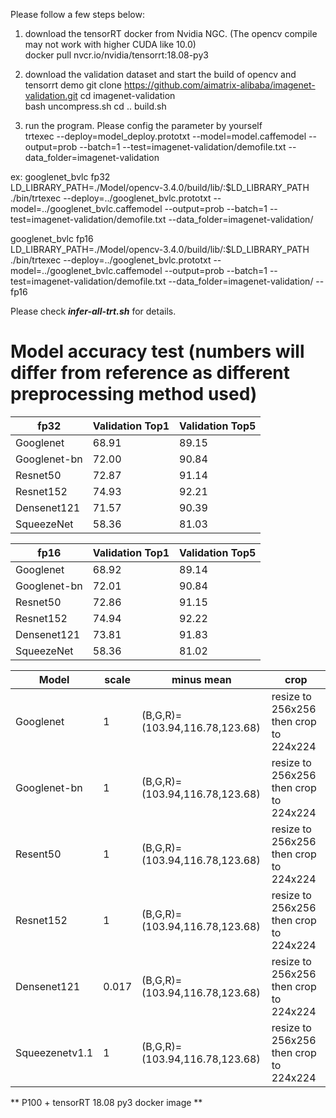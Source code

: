 Please follow a few steps below:  
1. download the tensorRT docker from Nvidia NGC. (The opencv compile may not work with higher CUDA like 10.0)  
docker pull nvcr.io/nvidia/tensorrt:18.08-py3

2. download the validation dataset and start the build of opencv and tensorrt demo 
git clone https://github.com/aimatrix-alibaba/imagenet-validation.git
cd imagenet-validation  
bash uncompress.sh 
cd ..
build.sh 
  
3. run the program. Please config the parameter by yourself  
trtexec --deploy=model_deploy.prototxt  --model=model.caffemodel  --output=prob --batch=1 --test=imagenet-validation/demofile.txt --data_folder=imagenet-validation 

ex: 
googlenet_bvlc fp32  
LD_LIBRARY_PATH=./Model/opencv-3.4.0/build/lib/:$LD_LIBRARY_PATH ./bin/trtexec --deploy=../googlenet_bvlc.prototxt  --model=../googlenet_bvlc.caffemodel  --output=prob --batch=1 --test=imagenet-validation/demofile.txt  --data_folder=imagenet-validation/
  
googlenet_bvlc fp16  
LD_LIBRARY_PATH=./Model/opencv-3.4.0/build/lib/:$LD_LIBRARY_PATH ./bin/trtexec --deploy=../googlenet_bvlc.prototxt  --model=../googlenet_bvlc.caffemodel  --output=prob --batch=1 --test=imagenet-validation/demofile.txt  --data_folder=imagenet-validation/  --fp16
  
Please check ***infer-all-trt.sh*** for details.  
 

# Model accuracy test (numbers will differ from reference as different preprocessing method used)
|   fp32       | Validation Top1 | Validation Top5 | 
|--------------|-----------------|-----------------|
| Googlenet    |68.91            |89.15            |                    
| Googlenet-bn |72.00            |90.84            |                    
| Resnet50     |72.87            |91.14            |                       
| Resnet152    |74.93            |92.21            |                    
| Densenet121  |71.57            |90.39            |
| SqueezeNet   |58.36            |81.03            |

|   fp16       | Validation Top1 | Validation Top5 |                    
|--------------|-----------------|-----------------|
| Googlenet    |68.92            |89.14            |                    
| Googlenet-bn |72.01            |90.84            |                           
| Resnet50     |72.86            |91.15            |                
| Resnet152    |74.94            |92.22            |                
| Densenet121  |73.81            |91.83            |            
| SqueezeNet   |58.36            |81.02            |                    |

| Model          | scale | minus mean                     | crop                                   |
|----------------|-------|--------------------------------|----------------------------------------|
| Googlenet      | 1     | (B,G,R)=(103.94,116.78,123.68) | resize to 256x256 then crop to 224x224 |
| Googlenet-bn   | 1     | (B,G,R)=(103.94,116.78,123.68) | resize to 256x256 then crop to 224x224 |
| Resent50       | 1     | (B,G,R)=(103.94,116.78,123.68) | resize to 256x256 then crop to 224x224 |
| Resnet152      | 1     | (B,G,R)=(103.94,116.78,123.68) | resize to 256x256 then crop to 224x224 |
| Densenet121    | 0.017 | (B,G,R)=(103.94,116.78,123.68) | resize to 256x256 then crop to 224x224 |
| Squeezenetv1.1 | 1     | (B,G,R)=(103.94,116.78,123.68) | resize to 256x256 then crop to 224x224 |

** P100 + tensorRT 18.08 py3 docker image **  